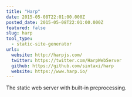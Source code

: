 ```yaml
---
title: "Harp"
date: 2015-05-08T22:01:00.000Z
posted_date: 2015-05-08T22:01:00.000Z
featured: false
slug: harp
tool_type: 
  - static-site-generator
urls:
  website: http://harpjs.com/
  twitter: https://twitter.com/HarpWebServer
  github: https://github.com/sintaxi/harp
  website: https://www.harp.io/
---
```

The static web server with built-in preprocessing.




